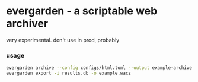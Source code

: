 # evergarden - a scriptable web archiver

very experimental. don't use in prod, probably

### usage

```bash
evergarden archive --config configs/html.toml --output example-archive "https://example.com"
evergarden export -i results.db -o example.wacz
```